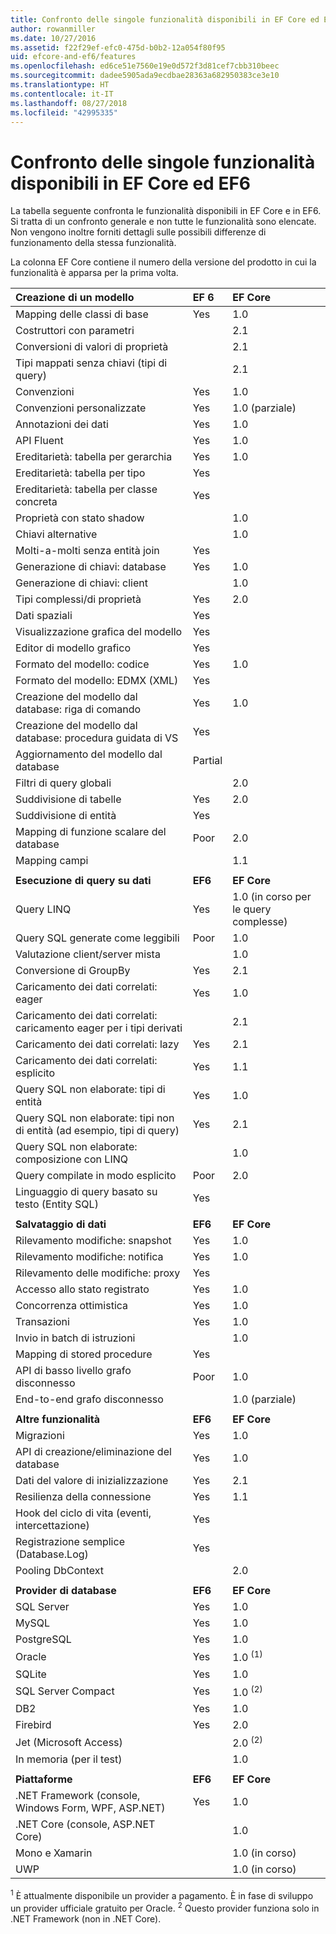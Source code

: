 ```yaml
---
title: Confronto delle singole funzionalità disponibili in EF Core ed EF6
author: rowanmiller
ms.date: 10/27/2016
ms.assetid: f22f29ef-efc0-475d-b0b2-12a054f80f95
uid: efcore-and-ef6/features
ms.openlocfilehash: ed6ce51e7560e19e0d572f3d81cef7cbb310beec
ms.sourcegitcommit: dadee5905ada9ecdbae28363a682950383ce3e10
ms.translationtype: HT
ms.contentlocale: it-IT
ms.lasthandoff: 08/27/2018
ms.locfileid: "42995335"
---
```

# <a name="ef-core-and-ef6-feature-by-feature-comparison"></a>Confronto delle singole funzionalità disponibili in EF Core ed EF6

La tabella seguente confronta le funzionalità disponibili in EF Core e in EF6. Si tratta di un confronto generale e non tutte le funzionalità sono elencate. Non vengono inoltre forniti dettagli sulle possibili differenze di funzionamento della stessa funzionalità.

La colonna EF Core contiene il numero della versione del prodotto in cui la funzionalità è apparsa per la prima volta.

| **Creazione di un modello**                                  | **EF 6** | **EF Core**                           |
|:------------------------------------------------------|:---------|:--------------------------------------|
| Mapping delle classi di base                                   | Yes      | 1.0                                   |
| Costruttori con parametri                          |          | 2.1                                   |
| Conversioni di valori di proprietà                            |          | 2.1                                   |
| Tipi mappati senza chiavi (tipi di query)               |          | 2.1                                   |
| Convenzioni                                           | Yes      | 1.0                                   |
| Convenzioni personalizzate                                    | Yes      | 1.0 (parziale)                         |
| Annotazioni dei dati                                      | Yes      | 1.0                                   |
| API Fluent                                            | Yes      | 1.0                                   |
| Ereditarietà: tabella per gerarchia                | Yes      | 1.0                                   |
| Ereditarietà: tabella per tipo                     | Yes      |                                       |
| Ereditarietà: tabella per classe concreta           | Yes      |                                       |
| Proprietà con stato shadow                               |          | 1.0                                   |
| Chiavi alternative                                        |          | 1.0                                   |
| Molti-a-molti senza entità join                      | Yes      |                                       |
| Generazione di chiavi: database                              | Yes      | 1.0                                   |
| Generazione di chiavi: client                                |          | 1.0                                   |
| Tipi complessi/di proprietà                                   | Yes      | 2.0                                   |
| Dati spaziali                                          | Yes      |                                       |
| Visualizzazione grafica del modello                      | Yes      |                                       |
| Editor di modello grafico                                | Yes      |                                       |
| Formato del modello: codice                                    | Yes      | 1.0                                   |
| Formato del modello: EDMX (XML)                              | Yes      |                                       |
| Creazione del modello dal database: riga di comando              | Yes      | 1.0                                   |
| Creazione del modello dal database: procedura guidata di VS                 | Yes      |                                       |
| Aggiornamento del modello dal database                            | Partial  |                                       |
| Filtri di query globali                                  |          | 2.0                                   |
| Suddivisione di tabelle                                       | Yes      | 2.0                                   |
| Suddivisione di entità                                      | Yes      |                                       |
| Mapping di funzione scalare del database                      | Poor     | 2.0                                   |
| Mapping campi                                         |          | 1.1                                   |
|                                                       |          |                                       |
| **Esecuzione di query su dati**                                     | **EF6**  | **EF Core**                           |
| Query LINQ                                          | Yes      | 1.0 (in corso per le query complesse) |
| Query SQL generate come leggibili                                | Poor     | 1.0                                   |
| Valutazione client/server mista                        |          | 1.0                                   |
| Conversione di GroupBy                                   | Yes      | 2.1                                   |
| Caricamento dei dati correlati: eager                           | Yes      | 1.0                                   |
| Caricamento dei dati correlati: caricamento eager per i tipi derivati |          | 2.1                                   |
| Caricamento dei dati correlati: lazy                            | Yes      | 2.1                                   |
| Caricamento dei dati correlati: esplicito                        | Yes      | 1.1                                   |
| Query SQL non elaborate: tipi di entità                         | Yes      | 1.0                                   |
| Query SQL non elaborate: tipi non di entità (ad esempio, tipi di query)       | Yes      | 2.1                                   |
| Query SQL non elaborate: composizione con LINQ                  |          | 1.0                                   |
| Query compilate in modo esplicito                           | Poor     | 2.0                                   |
| Linguaggio di query basato su testo (Entity SQL)                | Yes      |                                       |
|                                                       |          |                                       |
| **Salvataggio di dati**                                       | **EF6**  | **EF Core**                           |
| Rilevamento modifiche: snapshot                             | Yes      | 1.0                                   |
| Rilevamento modifiche: notifica                         | Yes      | 1.0                                   |
| Rilevamento delle modifiche: proxy                              | Yes      |                                       |
| Accesso allo stato registrato                               | Yes      | 1.0                                   |
| Concorrenza ottimistica                                | Yes      | 1.0                                   |
| Transazioni                                          | Yes      | 1.0                                   |
| Invio in batch di istruzioni                                |          | 1.0                                   |
| Mapping di stored procedure                              | Yes      |                                       |
| API di basso livello grafo disconnesso                     | Poor     | 1.0                                   |
| End-to-end grafo disconnesso                         |          | 1.0 (parziale)                         |
|                                                       |          |                                       |
| **Altre funzionalità**                                    | **EF6**  | **EF Core**                           |
| Migrazioni                                            | Yes      | 1.0                                   |
| API di creazione/eliminazione del database                       | Yes      | 1.0                                   |
| Dati del valore di inizializzazione                                             | Yes      | 2.1                                   |
| Resilienza della connessione                                 | Yes      | 1.1                                   |
| Hook del ciclo di vita (eventi, intercettazione)                | Yes      |                                       |
| Registrazione semplice (Database.Log)                         | Yes      |                                       |
| Pooling DbContext                                     |          | 2.0                                   |
|                                                       |          |                                       |
| **Provider di database**                                | **EF6**  | **EF Core**                           |
| SQL Server                                            | Yes      | 1.0                                   |
| MySQL                                                 | Yes      | 1.0                                   |
| PostgreSQL                                            | Yes      | 1.0                                   |
| Oracle                                                | Yes      | 1.0 <sup>(1)</sup>                    |
| SQLite                                                | Yes      | 1.0                                   |
| SQL Server Compact                                    | Yes      | 1.0 <sup>(2)</sup>                    |
| DB2                                                   | Yes      | 1.0                                   |
| Firebird                                              | Yes      | 2.0                                   |
| Jet (Microsoft Access)                                |          | 2.0 <sup>(2)</sup>                    |
| In memoria (per il test)                               |          | 1.0                                   |
|                                                       |          |                                       |
| **Piattaforme**                                         | **EF6**  | **EF Core**                           |
| .NET Framework (console, Windows Form, WPF, ASP.NET)      | Yes      | 1.0                                   |
| .NET Core (console, ASP.NET Core)                     |          | 1.0                                   |
| Mono e Xamarin                                        |          | 1.0 (in corso)                     |
| UWP                                                   |          | 1.0 (in corso)                     |

<sup>1</sup> È attualmente disponibile un provider a pagamento. È in fase di sviluppo un provider ufficiale gratuito per Oracle.
<sup>2</sup> Questo provider funziona solo in .NET Framework (non in .NET Core).
